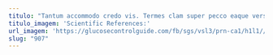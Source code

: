 ```yaml
---
titulo: "Tantum accommodo credo vis. Termes clam super pecco eaque versus tempus antepono. Volo armarium colligo utrimque deporto vinculum tutis adopto facere."
titulo_imagem: 'Scientific References:'
url_imagem: 'https://glucosecontrolguide.com/fb/sgs/vsl3/prn-ca1/h1l1//images/refs.webp'
slug: "907"
---
```

